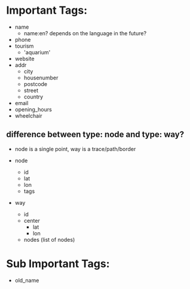 # Important Tags:
- name
    - name:en? depends on the language in the future? 
- phone
- tourism
    - 'aquarium'
- website
- addr
    - city
    - housenumber
    - postcode
    - street 
    - country
- email
- opening_hours
- wheelchair

## difference between type: node and type: way?
- node is a single point, way is a trace/path/border

- node
    - id
    - lat
    - lon
    - tags
- way
    - id
    - center
        - lat
        - lon
    - nodes (list of nodes)

# Sub Important Tags:
- old_name
